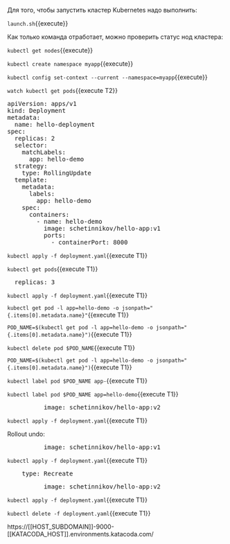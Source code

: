 Для того, чтобы запустить кластер Kubernetes надо выполнить: 

`launch.sh`{{execute}}

Как только команда отработает, можно проверить статус нод кластера:

`kubectl get nodes`{{execute}}

`kubectl create namespace myapp`{{execute}}

`kubectl config set-context --current --namespace=myapp`{{execute}}

`watch kubectl get pods`{{execute T2}}

<pre class="file" data-filename="./deployment.yaml" data-target="replace">
apiVersion: apps/v1
kind: Deployment
metadata:
  name: hello-deployment
spec:
  replicas: 2
  selector:
    matchLabels:
      app: hello-demo
  strategy:
    type: RollingUpdate
  template:
    metadata:
      labels:
        app: hello-demo
    spec:
      containers:
        - name: hello-demo
          image: schetinnikov/hello-app:v1
          ports:
            - containerPort: 8000
</pre>

`kubectl apply -f deployment.yaml`{{execute T1}}

`kubectl get pods`{{execute T1}}


<pre class="file" data-filename="./deployment.yaml" data-target="insert" data-marker="  replicas: 2">
  replicas: 3</pre>

`kubectl apply -f deployment.yaml`{{execute T1}}

`kubectl get pod -l app=hello-demo -o jsonpath="{.items[0].metadata.name}"`{{execute T1}}

`POD_NAME=$(kubectl get pod -l app=hello-demo -o jsonpath="{.items[0].metadata.name}")`{{execute T1}}

`kubectl delete pod $POD_NAME`{{execute T1}}

`POD_NAME=$(kubectl get pod -l app=hello-demo -o jsonpath="{.items[0].metadata.name}")`{{execute T1}}

`kubectl label pod $POD_NAME app-`{{execute T1}}

`kubectl label pod $POD_NAME app=hello-demo`{{execute T1}}

<pre class="file" data-filename="./deployment.yaml" data-target="insert" data-marker="          image: schetinnikov/hello-app:v1">
          image: schetinnikov/hello-app:v2</pre>

`kubectl apply -f deployment.yaml`{{execute T1}}

Rollout undo:
<pre class="file" data-filename="./deployment.yaml" data-target="insert" data-marker="          image: schetinnikov/hello-app:v2">
          image: schetinnikov/hello-app:v1</pre>

`kubectl apply -f deployment.yaml`{{execute T1}}

<pre class="file" data-filename="./deployment.yaml" data-target="insert" data-marker="    type: RollingUpdate">
    type: Recreate</pre>

<pre class="file" data-filename="./deployment.yaml" data-target="insert" data-marker="          image: schetinnikov/hello-app:v2">
          image: schetinnikov/hello-app:v2</pre>

`kubectl apply -f deployment.yaml`{{execute T1}}

`kubectl delete -f deployment.yaml`{{execute T1}}

https://[[HOST_SUBDOMAIN]]-9000-[[KATACODA_HOST]].environments.katacoda.com/
